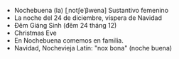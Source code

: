 - Nochebuena (la)	[ˌnotʃeˈβwena]	Sustantivo femenino  
- La noche del 24 de diciembre, víspera de Navidad  
- Đêm Giáng Sinh (đêm 24 tháng 12)  
- Christmas Eve  
- En Nochebuena comemos en familia.  
- Navidad, Nochevieja	Latín: "nox bona" (noche buena)